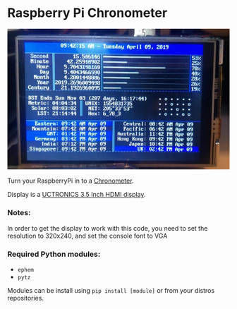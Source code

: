 # Raspberry Pi Chronometer

![Chronometer Display](chronometer.jpg "Chronometer Display")

Turn your RaspberryPi in to a [Chronometer](https://www.reddit.com/r/raspberry_pi/comments/bb8ddc/made_a_rpi_desk_clock_as_a_means_of_learning/).

Display is a [UCTRONICS 3.5 Inch HDMI display](https://www.amazon.com/gp/product/B076M399XX).

### Notes:

In order to get the display to work with this code, you need to set the resolution to 320x240, and set the console font to VGA

### Required Python modules:

* `ephem`
* `pytz`

Modules can be install using `pip install [module]` or from your distros repositories.
